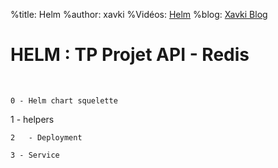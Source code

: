 %title: Helm
%author: xavki
%Vidéos: [Helm]()
%blog: [Xavki Blog](https://xavki.blog)

# HELM : TP Projet API - Redis

<br>

	0 - Helm chart squelette

  1 - helpers

	2	- Deployment

	3 - Service

